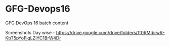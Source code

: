 # GFG-Devops16
GFG DevOps 16 batch content

Screenshots Day wise - https://drive.google.com/drive/folders/1f0RMIbrwR-KbT5pYoFjqLZiYC1BrW4Dr
